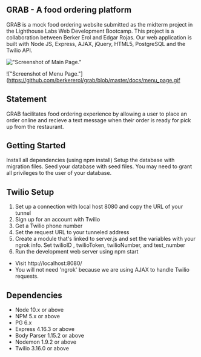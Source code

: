 ## GRAB - A food ordering platform
GRAB is a mock food ordering website submitted as the midterm project in the Lighthouse Labs Web Development Bootcamp.
This project is a collaboration between Berker Erol and Edgar Rojas. Our web application is built with Node JS, Express, AJAX, jQuery, HTML5, PostgreSQL and the Twilio API.

!["Screenshot of Main Page."](https://github.com/berkererol/grab/blob/master/docs/main_page.gif)

!["Screenshot of Menu Page."](https://github.com/berkererol/grab/blob/master/docs/menu_page.gif


## Statement
GRAB facilitates food ordering experience by allowing a user to place an order online and recieve a text message when their order is ready for pick up from the restaurant. 

## Getting Started

Install all dependencies (using npm install)
Setup the database with migration files.
Seed your database with seed files.
You may need to grant all privileges to the user of your database.


## Twilio Setup
1. Set up a connection with local host 8080 and copy the URL of your tunnel
2. Sign up for an account with Twilio
3. Get a Twilio phone number
4. Set the request URL to your tunneled address
5. Create a module that's linked to server.js and set the variables with your ngrok info. Set twilioID , twilioToken,    twilioNumber, and test_number
6. Run the development web server using npm start

- Visit http://localhost:8080/
- You will not need 'ngrok' because we are using AJAX to handle Twilio requests.

## Dependencies

- Node 10.x or above
- NPM 5.x or above
- PG 6.x
- Express 4.16.3 or above
- Body Parser 1.15.2 or above
- Nodemon 1.9.2 or above
- Twilio 3.16.0 or above
